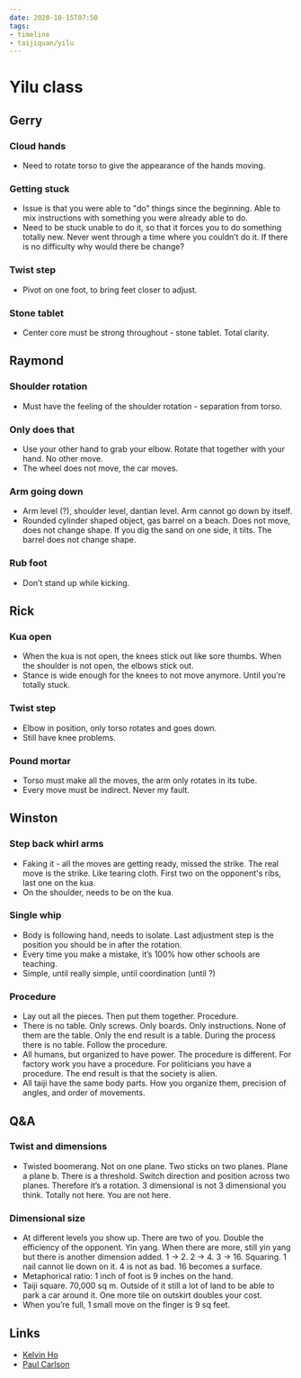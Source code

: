 ```yaml
---
date: 2020-10-15T07:50
tags:
- timeline
- taijiquan/yilu
---
```


# Yilu class

## Gerry
### Cloud hands
* Need to rotate torso to give the appearance of the hands moving.
### Getting stuck
* Issue is that you were able to "do" things since the beginning.  Able to mix instructions with something you were already able to do.
* Need to be stuck unable to do it, so that it forces you to do something totally new.  Never went through a time where you couldn’t do it.  If there is no difficulty why would there be change?
### Twist step
* Pivot on one foot, to bring feet closer to adjust.
### Stone tablet
* Center core must be strong throughout - stone tablet.  Total clarity.

## Raymond
### Shoulder rotation
* Must have the feeling of the shoulder rotation - separation from torso.
### Only does that
* Use your other hand to grab your elbow.  Rotate that together with your hand.  No other move.
* The wheel does not move, the car moves.
### Arm going down
* Arm level (?), shoulder level, dantian level.  Arm cannot go down by itself.
* Rounded cylinder shaped object, gas barrel on a beach.  Does not move, does not change shape.  If you dig the sand on one side, it tilts.  The barrel does not change shape.
### Rub foot
* Don’t stand up while kicking.

## Rick
### Kua open
* When the kua is not open, the knees stick out like sore thumbs.  When the shoulder is not open, the elbows stick out.
* Stance is wide enough for the knees to not move anymore.  Until you’re totally stuck.
### Twist step
* Elbow in position, only torso rotates and goes down.
* Still have knee problems.
### Pound mortar
* Torso must make all the moves, the arm only rotates in its tube.
* Every move must be indirect.  Never my fault.

## Winston
### Step back whirl arms
* Faking it - all the moves are getting ready, missed the strike.  The real move is the strike.  Like tearing cloth.  First two on the opponent's ribs, last one on the kua.
* On the shoulder, needs to be on the kua.
### Single whip
* Body is following hand, needs to isolate.  Last adjustment step is the position you should be in after the rotation.
* Every time you make a mistake, it’s 100% how other schools are teaching.
* Simple, until really simple, until coordination (until ?)
### Procedure
* Lay out all the pieces.  Then put them together.  Procedure.
* There is no table.  Only screws.  Only boards.  Only instructions.  None of them are the table.  Only the end result is a table.  During the process there is no table.  Follow the procedure.
* All humans, but organized to have power.  The procedure is different.  For factory work you have a procedure.  For politicians you have a procedure.  The end result is that the society is alien.
* All taiji have the same body parts.  How you organize them, precision of angles, and order of movements.

## Q&A
### Twist and dimensions
* Twisted boomerang.  Not on one plane.  Two sticks on two planes.  Plane a plane b.  There is a threshold.  Switch direction and position across two planes.  Therefore it’s a rotation.  3 dimensional is not 3 dimensional you think.  Totally not here.  You are not here.
### Dimensional size
* At different levels you show up.  There are two of you.  Double the efficiency of the opponent.  Yin yang.  When there are more, still yin yang but there is another dimension added.  1 -> 2.  2 -> 4.  3 -> 16.  Squaring.  1 nail cannot lie down on it.  4 is not as bad.  16 becomes a surface.
* Metaphorical ratio: 1 inch of foot is 9 inches on the hand.
* Taiji square. 70,000 sq m.  Outside of it still a lot of land to be able to park a car around it.  One more tile on outskirt doubles your cost.
* When you’re full, 1 small move on the finger is 9 sq feet.

## Links
* [Kelvin Ho](http://practicalmethod.com/2020/10/master-chen-zhonghuas-online-lesson-on-oct-15-2020-kelvin-ho/)
* [Paul Carlson](http://practicalmethod.com/2020/10/notes-from-master-chen-online-forms-class-15-october-2020-paul-carlson/)
